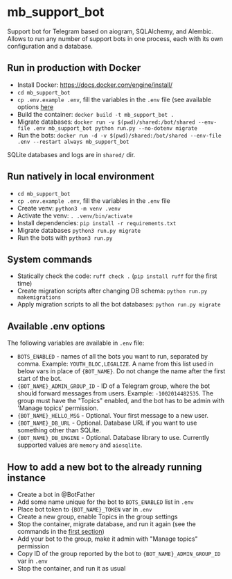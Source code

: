 
# mb_support_bot

Support bot for Telegram based on aiogram, SQLAlchemy, and Alembic. Allows to run any number of support bots in one process, each with its own configuration and a database.

## Run in production with Docker

- Install Docker: https://docs.docker.com/engine/install/
- `cd mb_support_bot`
- `cp .env.example .env`, fill the variables in the `.env` file (see available options [here](#available-env-options)
- Build the container: `docker build -t mb_support_bot .`
- Migrate databases: `docker run -v $(pwd)/shared:/bot/shared --env-file .env mb_support_bot python run.py --no-dotenv migrate`
- Run the bots: `docker run -d -v $(pwd)/shared:/bot/shared --env-file .env --restart always mb_support_bot`

SQLite databases and logs are in `shared/` dir.

## Run natively in local environment

- `cd mb_support_bot`
- `cp .env.example .env`, fill the variables in the `.env` file
- Create venv: `python3 -m venv .venv`
- Activate the venv: `. .venv/bin/activate`
- Install dependencies: `pip install -r requirements.txt`
- Migrate databases `python3 run.py migrate`
- Run the bots with `python3 run.py`

## System commands

- Statically check the code: `ruff check .` (`pip install ruff` for the first time)
- Create migration scripts after changing DB schema: `python run.py makemigrations`
- Apply migration scripts to all the bot databases: `python run.py migrate`

## Available .env options

The following variables are available in `.env` file:
- `BOTS_ENABLED` - names of all the bots you want to run, separated by comma. Example: `YOUTH_BLOC,LEGALIZE`. A name from this list used in below vars in place of `{BOT_NAME}`. Do not change the name after the first start of the bot.
- `{BOT_NAME}_ADMIN_GROUP_ID` - ID of a Telegram group, where the bot should forward messages from users. Example: `-1002014482535`. The group must have the "Topics" enabled, and the bot has to be admin with 'Manage topics' permission.
- `{BOT_NAME}_HELLO_MSG` - Optional. Your first message to a new user.
- `{BOT_NAME}_DB_URL` - Optional. Database URL if you want to use something other than SQLite.
- `{BOT_NAME}_DB_ENGINE` - Optional. Database library to use. Currently supported values are `memory` and `aiosqlite`.

## How to add a new bot to the already running instance

- Create a bot in @BotFather
- Add some name unique for the bot to `BOTS_ENABLED` list in `.env`
- Place bot token to `{BOT_NAME}_TOKEN` var in `.env`
- Create a new group, enable Topics in the group settings
- Stop the container, migrate database, and run it again (see the commands in the [first section](#run-in-production-with-docker))
- Add your bot to the group, make it admin with "Manage topics" permission
- Copy ID of the group reported by the bot to `{BOT_NAME}_ADMIN_GROUP_ID` var in `.env`
- Stop the container, and run it as usual

